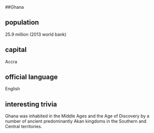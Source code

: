 ##Ghana
## population
25.9 million (2013 world bank)

## capital
Accra
 
## official language
English

## interesting trivia
Ghana was inhabited in the Middle Ages and the Age of Discovery by a number of ancient predominantly Akan kingdoms in the Southern and Central territories. 


